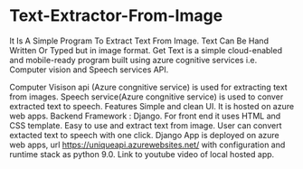 # Text-Extractor-From-Image

It Is A Simple Program To Extract Text From Image. Text Can Be Hand Written Or Typed but in image format.
Get Text is a simple cloud-enabled and mobile-ready program built using azure cognitive services i.e. Computer vision and Speech services API.

Computer Visison api (Azure congnitive service) is used for extracting text from images.
Speech service(Azure congnitive service) is used to conver extracted text to speech.
Features
Simple and clean UI.
It is hosted on azure web apps.
Backend Framework : Django.
For front end it uses HTML and CSS template.
Easy to use and extract text from image.
User can convert extacted text to speech with one click.
Django App is deployed on azure web apps, url https://uniqueapi.azurewebsites.net/
with configuration and runtime stack as python 9.0.
Link to youtube video of local hosted app.
